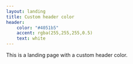 ```yaml
---
layout: landing
title: Custom header color 
header:
    color: "#4051b5"
    accent: rgba(255,255,255,0.5)
    text: white
---
```

This is a landing page with a custom header color.
